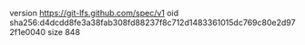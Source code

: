version https://git-lfs.github.com/spec/v1
oid sha256:d4dcdd8fe3a38fab308fd88237f8c712d1483361015dc769c80e2d972f1e0040
size 848
